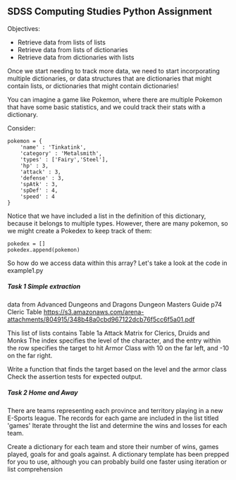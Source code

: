 ## SDSS Computing Studies Python Assignment


Objectives:
* Retrieve data from lists of lists 
* Retrieve data from lists of dictionaries
* Retrieve data from dictionaries with lists

Once we start needing to track more data, we need to start incorporating multiple dictionaries, or data structures that are dictionaries that might contain lists, or dictionaries that might contain dictionaries!

You can imagine a game like Pokemon, where there are multiple Pokemon that have some basic statistics, and we could track their stats with a dictionary.

Consider:
```
pokemon = {
    'name' : 'Tinkatink',
    'category' : 'Metalsmith',
    'types' : ['Fairy','Steel'],
    'hp' : 3,
    'attack' : 3,
    'defense' : 3,
    'spAtk' : 3,
    'spDef' : 4,
    'speed' : 4
}
```
Notice that we have included a list in the definition of this dictionary, because it belongs to multiple types.
However, there are many pokemon, so we might create a Pokedex to keep track of them:
```
pokedex = []
pokedex.append(pokemon)
```

So how do we access data within this array?  Let's take a look at the code in example1.py

##### Task 1 Simple extraction
data from
Advanced Dungeons and Dragons Dungeon Masters Guide p74 Cleric Table
https://s3.amazonaws.com/arena-attachments/804915/348b48a0cbd967122dcb76f5cc6f5a01.pdf

This list of lists contains Table 1a Attack Matrix for Clerics, Druids and Monks 
The index specifies the level of the character, and the entry within the row specifies the target to hit Armor Class with 10 on the far left, and -10 on the far right.

Write a function that finds the target based on the level and the armor class
Check the assertion tests for expected output.

##### Task 2 Home and Away
There are teams representing each province and territory playing in a new E-Sports league.  The records for each game are included in the list titled 'games'
Iterate throught the list and determine the wins and losses for each team.

Create a dictionary for each team and store their number of wins, games played,
goals for and goals against.  A dictionary template has been prepped for you to 
use, although you can probably build one faster using iteration or list comprehension
